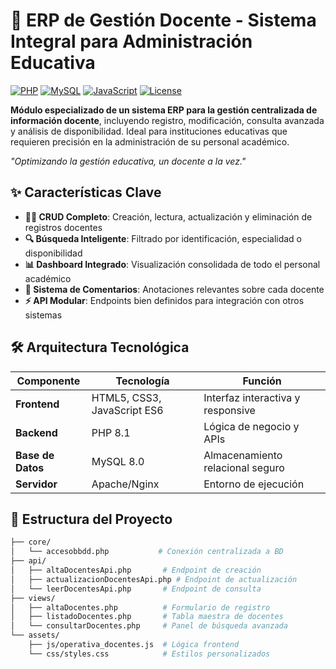 # 🏫 ERP de Gestión Docente - Sistema Integral para Administración Educativa

[![PHP](https://img.shields.io/badge/PHP-8.1-777BB4?logo=php)](https://www.php.net/)
[![MySQL](https://img.shields.io/badge/MySQL-8.0-4479A1?logo=mysql)](https://www.mysql.com/)
[![JavaScript](https://img.shields.io/badge/JavaScript-ES6-F7DF1E?logo=javascript)](https://developer.mozilla.org/es/docs/Web/JavaScript)
[![License](https://img.shields.io/badge/License-MIT-green)](https://opensource.org/licenses/MIT)

**Módulo especializado de un sistema ERP para la gestión centralizada de información docente**, incluyendo registro, modificación, consulta avanzada y análisis de disponibilidad. Ideal para instituciones educativas que requieren precisión en la administración de su personal académico.

*"Optimizando la gestión educativa, un docente a la vez."*

## ✨ Características Clave
- **👨‍🏫 CRUD Completo**: Creación, lectura, actualización y eliminación de registros docentes
- **🔍 Búsqueda Inteligente**: Filtrado por identificación, especialidad o disponibilidad
- **📊 Dashboard Integrado**: Visualización consolidada de todo el personal académico
- **📝 Sistema de Comentarios**: Anotaciones relevantes sobre cada docente
- **⚡ API Modular**: Endpoints bien definidos para integración con otros sistemas

## 🛠️ Arquitectura Tecnológica
| Componente       | Tecnología                  | Función                              |
|------------------|----------------------------|--------------------------------------|
| **Frontend**     | HTML5, CSS3, JavaScript ES6 | Interfaz interactiva y responsive    |
| **Backend**      | PHP 8.1                    | Lógica de negocio y APIs             |
| **Base de Datos**| MySQL 8.0                  | Almacenamiento relacional seguro     |
| **Servidor**     | Apache/Nginx               | Entorno de ejecución                 |

## 📂 Estructura del Proyecto
```bash
├── core/
│   └── accesobbdd.php           # Conexión centralizada a BD
├── api/
│   ├── altaDocentesApi.php       # Endpoint de creación
│   ├── actualizacionDocentesApi.php # Endpoint de actualización
│   └── leerDocentesApi.php       # Endpoint de consulta
├── views/
│   ├── altaDocentes.php          # Formulario de registro
│   ├── listadoDocentes.php       # Tabla maestra de docentes
│   └── consultarDocentes.php     # Panel de búsqueda avanzada
└── assets/
    ├── js/operativa_docentes.js  # Lógica frontend
    └── css/styles.css            # Estilos personalizados
